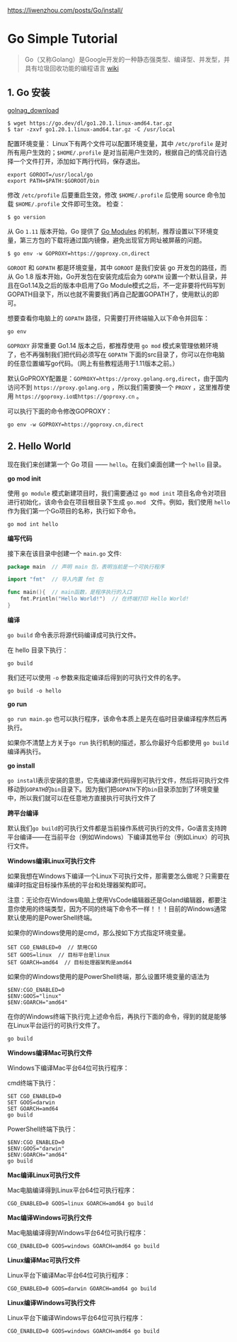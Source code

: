 https://liwenzhou.com/posts/Go/install/
# Go Simple Tutorial

> Go（又称Golang）是Google开发的一种静态强类型、编译型、并发型，并具有垃圾回收功能的编程语言 [wiki](https://zh.wikipedia.org/wiki/Go)

## 1. Go 安装

[golnag_download](https://golang.org/dl/)

```shell
$ wget https://go.dev/dl/go1.20.1.linux-amd64.tar.gz
$ tar -zxvf go1.20.1.linux-amd64.tar.gz -C /usr/local 
```

配置环境变量： Linux下有两个文件可以配置环境变量，其中 ` /etc/profile ` 是对所有用户生效的；` $HOME/.profile ` 是对当前用户生效的，根据自己的情况自行选择一个文件打开，添加如下两行代码，保存退出。
```shell
export GOROOT=/usr/local/go
export PATH=$PATH:$GOROOT/bin
```
修改 `/etc/profile` 后要重启生效，修改 `$HOME/.profile` 后使用 source 命令加载 `$HOME/.profile` 文件即可生效。 检查：
```shell
$ go version
```

从 Go `1.11` 版本开始，Go 提供了 [Go Modules](https://github.com/golang/go/wiki/Modules) 的机制，推荐设置以下环境变量，第三方包的下载将通过国内镜像，避免出现官方网址被屏蔽的问题。

```shell
$ go env -w GOPROXY=https://goproxy.cn,direct
```
`GOROOT` 和 `GOPATH` 都是环境变量，其中 `GOROOT` 是我们安装 go 开发包的路径，而从 Go 1.8 版本开始，Go开发包在安装完成后会为 `GOPATH` 设置一个默认目录，并且在Go1.14及之后的版本中启用了Go Module模式之后，不一定非要将代码写到GOPATH目录下，所以也就不需要我们再自己配置GOPATH了，使用默认的即可。

想要查看你电脑上的 `GOPATH` 路径，只需要打开终端输入以下命令并回车：
```shell
go env
```
`GOPROXY` 非常重要
Go1.14 版本之后，都推荐使用 `go mod` 模式来管理依赖环境了，也不再强制我们把代码必须写在 `GOPATH` 下面的src目录了，你可以在你电脑的任意位置编写go代码。（网上有些教程适用于1.11版本之前。）

默认GoPROXY配置是：`GOPROXY=https://proxy.golang.org,direct`，由于国内访问不到 `https://proxy.golang.org` ，所以我们需要换一个 `PROXY` ，这里推荐使用 `https://goproxy.io或https://goproxy.cn` 。

可以执行下面的命令修改GOPROXY：
```shell
go env -w GOPROXY=https://goproxy.cn,direct
```

## 2. Hello World

现在我们来创建第一个 Go 项目 —— `hello`。在我们桌面创建一个 `hello` 目录。

**go mod init**


使用 `go module` 模式新建项目时，我们需要通过 `go mod init` 项目名命令对项目进行初始化，该命令会在项目根目录下生成 `go.mod ` 文件。例如，我们使用 `hello` 作为我们第一个Go项目的名称，执行如下命令。
```shell
go mod int hello
```

**编写代码**

接下来在该目录中创建一个 `main.go` 文件:
```go
package main  // 声明 main 包，表明当前是一个可执行程序

import "fmt"  // 导入内置 fmt 包

func main(){  // main函数，是程序执行的入口
	fmt.Println("Hello World!")  // 在终端打印 Hello World!
}
```

**编译**

`go build` 命令表示将源代码编译成可执行文件。

在 hello 目录下执行：
```shell
go build
```


我们还可以使用 `-o` 参数来指定编译后得到的可执行文件的名字。
```shell
go build -o hello
```

**go run**

`go run main.go` 也可以执行程序，该命令本质上是先在临时目录编译程序然后再执行。

如果你不清楚上方关于` go run ` 执行机制的描述，那么你最好今后都使用 `go build` 编译再执行。

**go install**

`go instal`l表示安装的意思，它先编译源代码得到可执行文件，然后将可执行文件移动到`GOPATH`的`bin`目录下。因为我们把`GOPATH`下的`bin`目录添加到了环境变量中，所以我们就可以在任意地方直接执行可执行文件了

**跨平台编译**

默认我们`go build`的可执行文件都是当前操作系统可执行的文件，Go语言支持跨平台编译——在当前平台（例如Windows）下编译其他平台（例如Linux）的可执行文件。

**Windows编译Linux可执行文件**

如果我想在Windows下编译一个Linux下可执行文件，那需要怎么做呢？只需要在编译时指定目标操作系统的平台和处理器架构即可。

注意：无论你在Windows电脑上使用VsCode编辑器还是Goland编辑器，都要注意你使用的终端类型，因为不同的终端下命令不一样！！！目前的Windows通常默认使用的是PowerShell终端。

如果你的Windows使用的是cmd，那么按如下方式指定环境变量。
```shell
SET CGO_ENABLED=0  // 禁用CGO
SET GOOS=linux  // 目标平台是linux
SET GOARCH=amd64  // 目标处理器架构是amd64
```

如果你的Windows使用的是PowerShell终端，那么设置环境变量的语法为

```shell
$ENV:CGO_ENABLED=0
$ENV:GOOS="linux"
$ENV:GOARCH="amd64"
```

在你的Windows终端下执行完上述命令后，再执行下面的命令，得到的就是能够在Linux平台运行的可执行文件了。
```shell
go build
```

**Windows编译Mac可执行文件**

Windows下编译Mac平台64位可执行程序：

cmd终端下执行：
```shell
SET CGO_ENABLED=0
SET GOOS=darwin
SET GOARCH=amd64
go build
```

PowerShell终端下执行：
```shell
$ENV:CGO_ENABLED=0
$ENV:GOOS="darwin"
$ENV:GOARCH="amd64"
go build
```


**Mac编译Linux可执行文件**

Mac电脑编译得到Linux平台64位可执行程序：
```shell
CGO_ENABLED=0 GOOS=linux GOARCH=amd64 go build
```

**Mac编译Windows可执行文件**

Mac电脑编译得到Windows平台64位可执行程序：
```shell
CGO_ENABLED=0 GOOS=windows GOARCH=amd64 go build
```

**Linux编译Mac可执行文件**

Linux平台下编译Mac平台64位可执行程序：
```shell
CGO_ENABLED=0 GOOS=darwin GOARCH=amd64 go build
```

**Linux编译Windows可执行文件**

Linux平台下编译Windows平台64位可执行程序：
```shell
CGO_ENABLED=0 GOOS=windows GOARCH=amd64 go build
```
